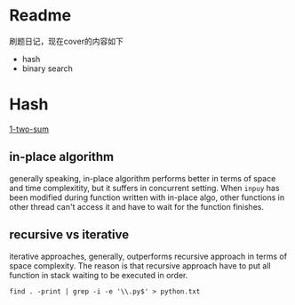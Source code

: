 # Readme

刷题日记，现在cover的内容如下

- hash
- binary search





# Hash

[1-two-sum](./1-two-sum/)




## in-place algorithm
generally speaking, in-place algorithm performs better in terms of space and time complexitity, but it suffers in concurrent setting. When `inpuy` has been modified during function written with in-place algo, other functions in other thread can't access it and have to wait for the function finishes.


## recursive vs iterative 
iterative approaches, generally, outperforms recursive approach in terms of space complexity. The reason is that recursive approach have to put all function in stack waiting to be executed in order.  


`find . -print | grep -i -e '\\.py$' > python.txt`

